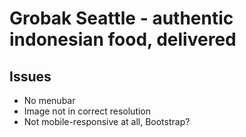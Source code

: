 # Grobak Seattle - authentic indonesian food, delivered

## Issues
- No menubar
- Image not in correct resolution
- Not mobile-responsive at all, Bootstrap?